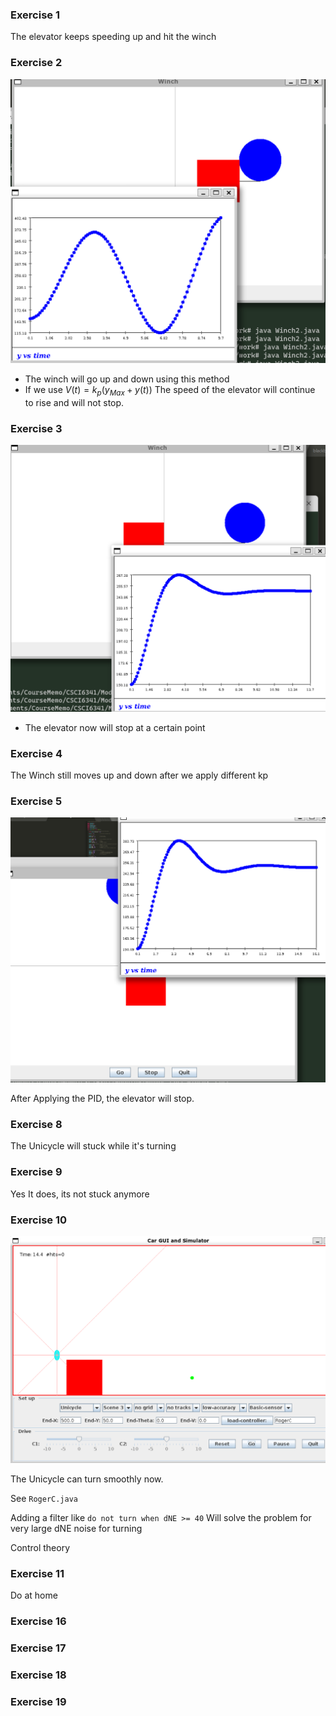 ### Exercise 1

The elevator keeps speeding up and hit the winch

### Exercise 2

![image-20221010155725010](Works.assets/image-20221010155725010.png)

- The winch will go up and down using this method
- If we use $V(t) = k_p(y_{Max}+y(t))$ The speed of the elevator will continue to rise and will not stop.

 ### Exercise 3

![image-20221010160558494](Works.assets/image-20221010160558494.png)

- The elevator now will stop at a certain point

### Exercise 4

The Winch still moves up and down after we apply different kp

### Exercise 5

![image-20221010161713280](Works.assets/image-20221010161713280.png)

After Applying the PID, the elevator will stop.

### Exercise 8 

The Unicycle will stuck while it's turning

### Exercise 9 

Yes It does, its not stuck anymore

### Exercise 10

![image-20221010165326403](Works.assets/image-20221010165326403.png)

The Unicycle can turn smoothly now.

See `RogerC.java`

Adding a filter like `do not turn when dNE >= 40` Will solve the problem for very large dNE noise for turning

Control theory

### Exercise 11

Do at home

### Exercise 16

### Exercise 17

### Exercise 18

### Exercise 19



